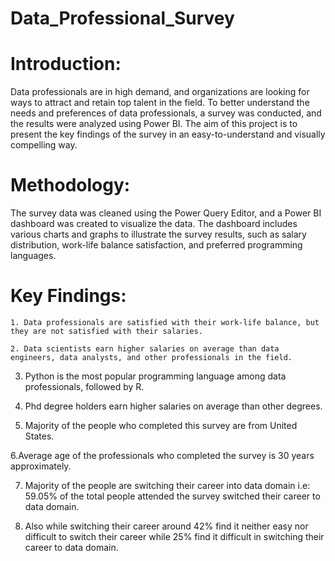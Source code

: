 # Data_Professional_Survey
# Introduction: 

Data professionals are in high demand, and organizations are looking for ways to attract and retain top talent in the field. To better understand the needs and preferences of data professionals, a survey was conducted, and the results were analyzed using Power BI. The aim of this project is to present the key findings of the survey in an easy-to-understand and visually compelling way. 

# Methodology: 
The survey data was cleaned using the Power Query Editor, and a Power BI dashboard was created to visualize the data. The dashboard includes various charts and graphs to illustrate the survey results, such as salary distribution, work-life balance satisfaction, and preferred programming languages.

# Key Findings: 

	1. Data professionals are satisfied with their work-life balance, but they are not satisfied with their salaries.
 
	2. Data scientists earn higher salaries on average than data engineers, data analysts, and other professionals in the field. 
 
  3. Python is the most popular programming language among data professionals, followed by R.
     
  4. Phd degree holders earn higher salaries on average than other degrees.
     
  5. Majority of the people who completed this survey are from United States.

  6.Average age of the professionals who completed the survey is 30 years approximately.
  
  7. Majority of the people are switching their career into data domain i.e: 59.05% of the total people attended the survey switched their career to data domain.
    
  8. Also while switching their career around 42% find it neither easy nor difficult to switch their career while 25% find it difficult in switching their career to data domain.

